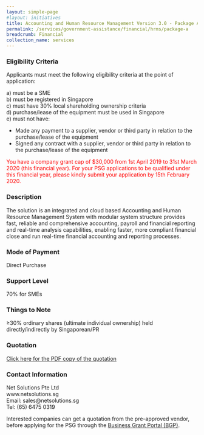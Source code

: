```yaml
---
layout: simple-page
#layout: initiatives
title: Accounting and Human Resource Management Version 3.0 - Package A (10 Users)
permalink: /services/government-assistance/financial/hrms/package-a
breadcrumb: Financial
collection_name: services
---
```

<h3>Eligibility Criteria</h3>
<p>Applicants must meet the following eligibility criteria at the point of application:</p>
a) must be a SME <br>
b) must be registered in Singapore <br>
c) must have 30% local shareholding ownership criteria <br>
d) purchase/lease of the equipment must be used in Singapore <br>
e) must not have:
<ul>
  <li>Made any payment to a supplier, vendor or third party in relation to the purchase/lease of the equipment</li>
  <li>Signed any contract with a supplier, vendor or third party in relation to the purchase/lease of the equipment</li>
</ul>
<p style="color:red">You have a company grant cap of $30,000 from 1st April 2019 to 31st March 2020 (this financial year). For your PSG applications to be qualified under this financial year, please kindly submit your application by 15th February 2020.</p>

<h3>Description</h3>
<p>The solution is an integrated and cloud based Accounting and Human Resource Management System with modular system structure provides fast, reliable and comprehensive accounting, payroll and financial reporting and real-time analysis capabilities, enabling faster, more compliant financial close and run real-time financial accounting and reporting processes.</p>

<h3>Mode of Payment</h3>
<p>Direct Purchase</p>

<h3>Support Level</h3>
<p>70% for SMEs</p>

<h3>Things to Note</h3>
<p>≥30% ordinary shares (ultimate individual ownership) held directly/indirectly by Singaporean/PR</p>

### Quotation

<a href="/images/psg-pdf/EPOS-EnhancedPOSVersion2-Package1.pdf" target="_blank">Click here for the PDF copy of the quotation</a>

<h3>Contact Information</h3>
Net Solutions Pte Ltd <br>
www.netsolutions.sg <br>
Email: sales@netsolutions.sg <br>
Tel: (65) 6475 0319 <br>

<p>Interested companies can get a quotation from the pre-approved vendor, before applying for the PSG through the <a target="_blank" href="https://www.businessgrants.gov.sg/">Business Grant Portal (BGP)</a>.</p>
